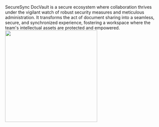 SecureSync DocVault is a secure ecosystem where collaboration thrives under the vigilant watch of robust security measures and meticulous administration. It transforms the act of document sharing into a seamless, secure, and synchronized experience, fostering a workspace where the team's intellectual assets are protected and empowered.
<img src="https://github.com/hekshot/SecureSync/assets/78867582/a77e6fba-5ec9-4c23-bae2-71c0e59ac706" width="300"/>


